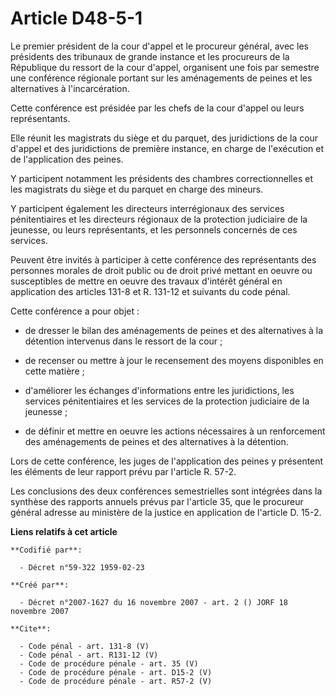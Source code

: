 # Article D48-5-1

Le premier président de la cour d'appel et le procureur général, avec les présidents des tribunaux de grande instance et les
procureurs de la République du ressort de la cour d'appel, organisent une fois par semestre une conférence régionale portant
sur les aménagements de peines et les alternatives à l'incarcération. 

Cette conférence est présidée par les chefs de la cour d'appel ou leurs représentants. 

Elle réunit les magistrats du siège et du parquet, des juridictions de la cour d'appel et des juridictions de première
instance, en charge de l'exécution et de l'application des peines. 

Y participent notamment les présidents des chambres correctionnelles et les magistrats du siège et du parquet en charge des
mineurs. 

Y participent également les directeurs interrégionaux des services pénitentiaires et les directeurs régionaux de la
protection judiciaire de la jeunesse, ou leurs représentants, et les personnels concernés de ces services. 

Peuvent être invités à participer à cette conférence des représentants des personnes morales de droit public ou de droit
privé mettant en oeuvre ou susceptibles de mettre en oeuvre des travaux d'intérêt général en application des articles 131-8
et R. 131-12 et suivants du code pénal. 

Cette conférence a pour objet :

- de dresser le bilan des aménagements de peines et des alternatives à la détention intervenus dans le ressort de la cour ;

- de recenser ou mettre à jour le recensement des moyens disponibles en cette matière ;

- d'améliorer les échanges d'informations entre les juridictions, les services pénitentiaires et les services de la
protection judiciaire de la jeunesse ;

- de définir et mettre en oeuvre les actions nécessaires à un renforcement des aménagements de peines et des alternatives à
la détention. 

Lors de cette conférence, les juges de l'application des peines y présentent les éléments de leur rapport prévu par l'article
R. 57-2. 

Les conclusions des deux conférences semestrielles sont intégrées dans la synthèse des rapports annuels prévus par l'article
35, que le procureur général adresse au ministère de la justice en application de l'article D. 15-2.

**Liens relatifs à cet article**

	**Codifié par**:

	  - Décret n°59-322 1959-02-23

	**Créé par**:

	  - Décret n°2007-1627 du 16 novembre 2007 - art. 2 () JORF 18 novembre 2007

	**Cite**:

	  - Code pénal - art. 131-8 (V)
	  - Code pénal - art. R131-12 (V)
	  - Code de procédure pénale - art. 35 (V)
	  - Code de procédure pénale - art. D15-2 (V)
	  - Code de procédure pénale - art. R57-2 (V)
